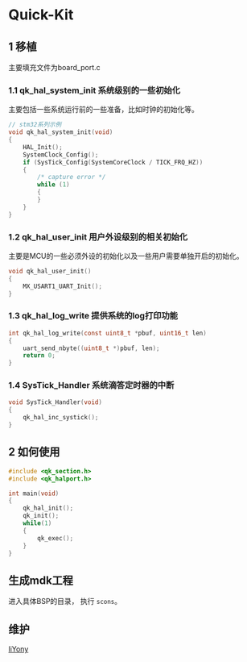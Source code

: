 # Quick-Kit

## 1 移植

主要填充文件为board_port.c

### 1.1 qk_hal_system_init 系统级别的一些初始化

主要包括一些系统运行前的一些准备，比如时钟的初始化等。

```c
// stm32系列示例
void qk_hal_system_init(void)
{
    HAL_Init();
    SystemClock_Config();
    if (SysTick_Config(SystemCoreClock / TICK_FRQ_HZ))
    {
        /* capture error */
        while (1)
        {
        }
    }
}
```

### 1.2 qk_hal_user_init 用户外设级别的相关初始化

主要是MCU的一些必须外设的初始化以及一些用户需要单独开启的初始化。

```c
void qk_hal_user_init()
{
    MX_USART1_UART_Init();
}
```

### 1.3 qk_hal_log_write 提供系统的log打印功能

```c
int qk_hal_log_write(const uint8_t *pbuf, uint16_t len)
{
    uart_send_nbyte((uint8_t *)pbuf, len);
    return 0;
}
```

### 1.4 SysTick_Handler 系统滴答定时器的中断

```c
void SysTick_Handler(void)
{
    qk_hal_inc_systick();
}
```

## 2 如何使用

```c
#include <qk_section.h>
#include <qk_halport.h>

int main(void)
{
    qk_hal_init();
    qk_init();
    while(1)
    {
        qk_exec();
    }
}
```

## 生成mdk工程

进入具体BSP的目录， 执行 `scons`。

## 维护

[liYony](https://gitee.com/liYony)
